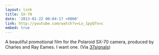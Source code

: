 ```yaml
---
layout: link
title: SX-70
date: '2013-01-22 00:04:17 +0000'
link: http://youtube.com/watch?v=Lo_1pyQ7xvc
embed: true
---
```

A beautiful promotional film for the Polaroid SX-70 camera, produced by Charles and Ray Eames. I want one. (Via [37signals][1])

[1]: http://37signals.com/svn/posts/3402
